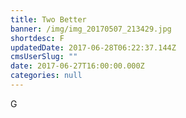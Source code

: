 ```yaml
---
title: Two Better
banner: /img/img_20170507_213429.jpg
shortdesc: F
updatedDate: 2017-06-28T06:22:37.144Z
cmsUserSlug: ""
date: 2017-06-27T16:00:00.000Z
categories: null
---
```


G